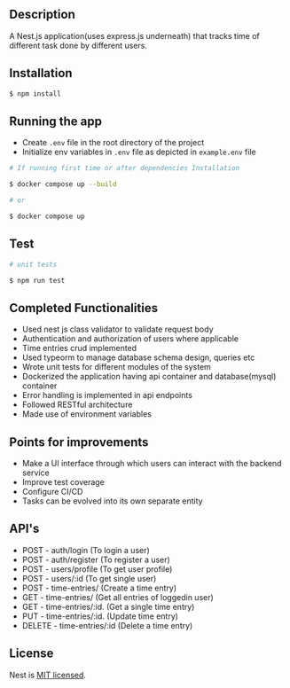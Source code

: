 ## Description

A Nest.js application(uses express.js underneath) that tracks time of different task done by different users.

## Installation

```bash
$ npm install
```

## Running the app

- Create `.env` file in the root directory of the project
- Initialize env variables in `.env` file as depicted in `example.env` file

```bash
# If running first time or after dependencies Installation

$ docker compose up --build

# or

$ docker compose up

```

## Test

```bash
# unit tests

$ npm run test

```

## Completed Functionalities

- Used nest js class validator to validate request body
- Authentication and authorization of users where applicable
- Time entries crud implemented
- Used typeorm to manage database schema design, queries etc
- Wrote unit tests for different modules of the system
- Dockerized the application having api container and database(mysql) container
- Error handling is implemented in api endpoints
- Followed RESTful architecture
- Made use of environment variables

## Points for improvements

- Make a UI interface through which users can interact with the backend service
- Improve test coverage
- Configure CI/CD
- Tasks can be evolved into its own separate entity

## API's

- POST - auth/login (To login a user)
- POST - auth/register (To register a user)
- POST - users/profile (To get user profile)
- POST - users/:id (To get single user)
- POST - time-entries/ (Create a time entry)
- GET - time-entries/ (Get all entries of loggedin user)
- GET - time-entries/:id. (Get a single time entry)
- PUT - time-entries/:id. (Update time entry)
- DELETE - time-entries/:id (Delete a time entry)

## License

Nest is [MIT licensed](LICENSE).
